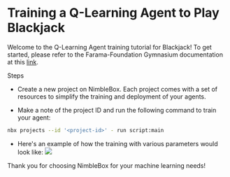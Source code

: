 # Training a Q-Learning Agent to Play Blackjack

Welcome to the Q-Learning Agent training tutorial for Blackjack! To get started, please refer to the Farama-Foundation Gymnasium documentation at this [link](https://gymnasium.farama.org/tutorials/training_agents/blackjack_tutorial/).

Steps
- Create a new project on NimbleBox. Each project comes with a set of resources to simplify the training and deployment of your agents.

- Make a note of the project ID and run the following command to train your agent:
```bash
nbx projects --id '<project-id>' - run script:main
```

- Here's an example of how the training with various parameters would look like:
  <img src="https://d2e931syjhr5o9.cloudfront.net/nbox/blackjack-project.png">

Thank you for choosing NimbleBox for your machine learning needs!